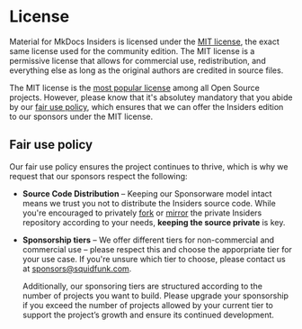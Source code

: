 # License

Material for MkDocs Insiders is licensed under the [MIT license], the exact
same license used for the community edition. The MIT license is a permissive
license that allows for commercial use, redistribution, and everything else as
long as the original authors are credited in source files.

The MIT license is the [most popular license] among all Open Source projects.
However, please know that it's absolutey mandatory that you abide by our [fair
use policy], which ensures that we can offer the Insiders edition to our sponsors
under the MIT license.

  [MIT license]: https://opensource.org/license/mit
  [most popular license]: https://opensource.org/blog/the-most-popular-licenses-for-each-language-2023
  [fair use policy]: #fair-use-policy

## Fair use policy

Our fair use policy ensures the project continues to thrive, which is
why we request that our sponsors respect the following:

-   __Source Code Distribution__ – Keeping our Sponsorware model intact means we
    trust you not to distribute the Insiders source code. While you're encouraged
    to privately [fork] or [mirror] the private Insiders repository according to
    your needs, __keeping the source private__ is key.

-   __Sponsorship tiers__ – We offer different tiers for non-commercial and
    commercial use – please respect this and choose the apporpriate tier for
    your use case. If you're unsure which tier to choose, please contact us
    at sponsors@squidfunk.com.

    Additionally, our sponsoring tiers are structured according to the number
    of projects you want to build. Please upgrade your sponsorship if you exceed
    the number of projects allowed by your current tier to support the project’s
    growth and ensure its continued development.

  [fork]: access-management.md#forking
  [mirror]: access-management.md#mirroring
